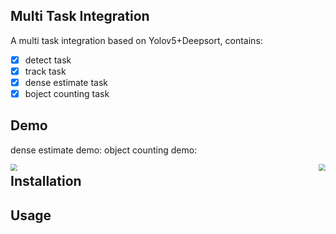 ## Multi Task Integration
A multi task integration based on Yolov5+Deepsort, contains:

- [x] detect task
- [x] track task
- [x] dense estimate task
- [x] boject counting task

## Demo

dense estimate demo:                                       object counting demo:

<center class = "half">
<img src = "demo/dense.gif" style="zoom: 70%"  width = “50%” align = left> <img src = "demo/counter.gif"  style="zoom: 70%" width = “50%” align = right>
</center>















## Installation



## Usage

